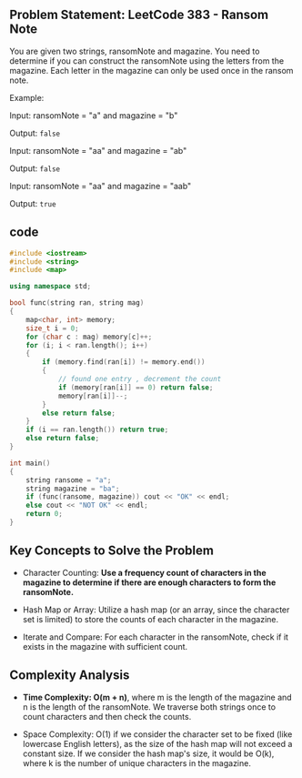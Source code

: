 ## Problem Statement: LeetCode 383 - Ransom Note

You are given two strings, ransomNote and magazine. You need to determine if you can construct the ransomNote using the letters from the magazine. Each letter in the magazine can only be used once in the ransom note.

Example:

Input: ransomNote = "a" and magazine = "b"

Output: `false`


Input: ransomNote = "aa" and magazine = "ab"

Output: `false`


Input: ransomNote = "aa" and magazine = "aab"

Output: `true`

## code

```cpp
#include <iostream>
#include <string>
#include <map>

using namespace std;

bool func(string ran, string mag)
{
    map<char, int> memory;
    size_t i = 0;
    for (char c : mag) memory[c]++;
    for (i; i < ran.length(); i++)
    {
        if (memory.find(ran[i]) != memory.end())
        {
            // found one entry , decrement the count 
            if (memory[ran[i]] == 0) return false;
            memory[ran[i]]--;
        }
        else return false;
    }
    if (i == ran.length()) return true;
    else return false;
}

int main()
{
    string ransome = "a";
    string magazine = "ba";
    if (func(ransome, magazine)) cout << "OK" << endl;
    else cout << "NOT OK" << endl;
    return 0;
}
```

## Key Concepts to Solve the Problem

- Character Counting: **Use a frequency count of characters in the magazine to determine if there are enough characters to form the ransomNote.**

- Hash Map or Array: Utilize a hash map (or an array, since the character set is limited) to store the counts of each character in the magazine.

- Iterate and Compare: For each character in the ransomNote, check if it exists in the magazine with sufficient count.

## Complexity Analysis

- **Time Complexity: O(m + n)**, where m is the length of the magazine and n is the length of the ransomNote. We traverse both strings once to count characters and then check the counts.

- Space Complexity: O(1) if we consider the character set to be fixed (like lowercase English letters), as the size of the hash map will not exceed a constant size. If we consider the hash map's size, it would be O(k), where k is the number of unique characters in the magazine.
